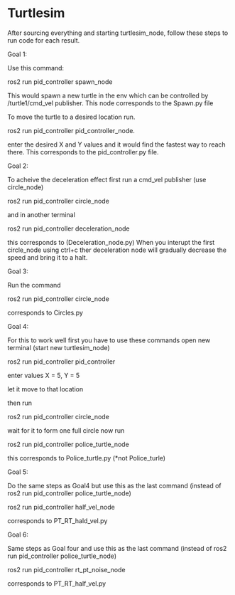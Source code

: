 # Turtlesim


After sourcing everything and starting turtlesim_node, follow these steps to run code for each result.

Goal 1:

Use this command:

ros2 run pid_controller spawn_node 

This would spawn a new turtle in the env which can be controlled by /turtle1/cmd_vel publisher.
This node corresponds to the Spawn.py file

To move the turtle to a desired location run.

ros2 run pid_controller pid_controller_node.

enter the desired X and Y values and it would find the fastest way to reach there.
This corresponds to the pid_controller.py file.

Goal 2:

To acheive the deceleration effect first run a cmd_vel publisher (use circle_node)

ros2 run pid_controller circle_node 

and in another terminal

ros2 run pid_controller deceleration_node 

this corresponds to (Deceleration_node.py)
When you interupt the first circle_node using ctrl+c ther deceleration node will gradually decrease the speed and bring it to a halt.

Goal 3:

Run the command 

ros2 run pid_controller circle_node 

corresponds to Circles.py

Goal 4:

For this to work well first you have to use these commands
open new terminal (start new turtlesim_node)

ros2 run pid_controller pid_controller

enter values X = 5,  Y = 5

let it move to that location

then run 

ros2 run pid_controller circle_node 

wait for it to form one full circle
now run

ros2 run pid_controller police_turtle_node

this corresponds to Police_turtle.py (*not Police_turle)

Goal 5:

Do the same steps as Goal4 but use this as the last command (instead of ros2 run pid_controller police_turtle_node)

ros2 run pid_controller half_vel_node

corresponds to PT_RT_hald_vel.py

Goal 6:

Same steps as Goal four and use this as the last command (instead of ros2 run pid_controller police_turtle_node)

ros2 run pid_controller rt_pt_noise_node

corresponds to PT_RT_half_vel.py
